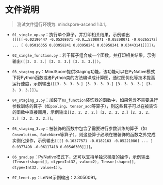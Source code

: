 # 文件说明

> 测试文件运行环境为: mindspore-ascend 1.0.1。

- `01_single_op.py`：执行单个算子，并打印相关结果，示例输出`([[[[-0.02190447 -0.05208071 -0.0……5208071 -0.05208071 -0.06265172] ... [ 0.05016355 0.03958241 0.03958241 0.03958241 0.03443141]]]])`。

- `02_single_function.py`：若干算子组合成一个函数，并打印相关结果，示例输出`([[3. 3. 3.] [3. 3. 3.] [3. 3. 3.]])`。

- `03_staging.py`：MindSpore提供Staging功能，该功能可以在PyNative模式下将Python函数或者Python类的方法编译成计算图，通过图优化等技术提高运行速度，示例输出`([[3. 3. 3. 3.] [3. 3. 3. 3.] [3. 3. 3. 3.] [3. 3. 3. 3.]])`。

- `04_staging_2.py`：加装了`ms_function`装饰器的函数中，如果包含不需要进行参数训练的算子（如`pooling`、`tensor_add`等算子），则这些算子可以在被装饰的函数中直接调用，示例输出`[[2. 2. 2. 2.] [2. 2. 2. 2.] [2. 2. 2. 2.] [2. 2. 2. 2.]]`。

- `05_staging_3.py`：被装饰的函数中包含了需要进行参数训练的算子（如`Convolution`、`BatchNorm`等算子），则这些算子必须在被装饰的函数之外完成实例化操作，示例输出`[[[[ 0.10377571 -0.0182163 -0.05221086] ... [ 0.0377498 -0.06117418 0.00546303]]]]`。

- `06_grad.py`：PyNative模式下，还可以支持单独求梯度的操作，示例输出`(Tensor(shape=[], dtype=Int32, value=2), Tensor(shape=[], dtype=Int32, value=1))`。

- `07_lenet.py`：LeNet示例输出：2.3050091。

